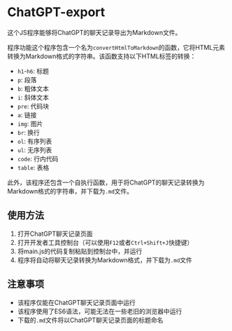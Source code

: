 # ChatGPT-export

这个JS程序能够将ChatGPT的聊天记录导出为Markdown文件。

程序功能这个程序包含一个名为`convertHtmlToMarkdown`的函数，它将HTML元素转换为Markdown格式的字符串。该函数支持以下HTML标签的转换：

* `h1`-`h6`: 标题
* `p`: 段落
* `b`: 粗体文本
* `i`: 斜体文本
* `pre`: 代码块
* `a`: 链接
* `img`: 图片
* `br`: 换行
* `ol`: 有序列表
* `ul`: 无序列表
* `code`: 行内代码
* `table`: 表格

此外，该程序还包含一个自执行函数，用于将ChatGPT的聊天记录转换为Markdown格式的字符串，并下载为`.md`文件。

## 使用方法
1. 打开ChatGPT聊天记录页面
2. 打开开发者工具控制台（可以使用`F12`或者`Ctrl+Shift+J`快捷键）
3. 将main.js的代码复制粘贴到控制台中，并运行
4. 程序将自动将聊天记录转换为Markdown格式，并下载为`.md`文件

## 注意事项
* 该程序仅能在ChatGPT聊天记录页面中运行
* 该程序使用了ES6语法，可能无法在一些老旧的浏览器中运行
* 下载的`.md`文件将以ChatGPT聊天记录页面的标题命名
